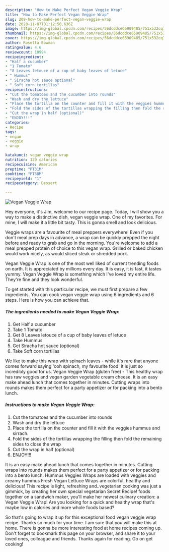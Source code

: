 ```yaml
---
description: "How to Make Perfect Vegan Veggie Wrap"
title: "How to Make Perfect Vegan Veggie Wrap"
slug: 209-how-to-make-perfect-vegan-veggie-wrap
date: 2020-11-07T01:12:50.636Z
image: https://img-global.cpcdn.com/recipes/56dcddce65909485/751x532cq70/vegan-veggie-wrap-recipe-main-photo.jpg
thumbnail: https://img-global.cpcdn.com/recipes/56dcddce65909485/751x532cq70/vegan-veggie-wrap-recipe-main-photo.jpg
cover: https://img-global.cpcdn.com/recipes/56dcddce65909485/751x532cq70/vegan-veggie-wrap-recipe-main-photo.jpg
author: Rosetta Bowman
ratingvalue: 4.6
reviewcount: 10994
recipeingredient:
- "Half a cucumber"
- "1 Tomato"
- "8 Leaves letouce of a cup of baby leaves of letuce"
- " Hummus"
- " Siracha hot sauce optional"
- " Soft corn tortillas"
recipeinstructions:
- "Cut the tomatoes and the cucumber into rounds"
- "Wash and dry the lettuce"
- "Place the tortilla on the counter and fill it with the veggies hummus and sirrach."
- "Fold the sides of the tortillas wrapping the filling then fold the remaining sides to close the wrap"
- "Cut the wrap in half (optional)"
- "ENJOY!!!"
categories:
- Recipe
tags:
- vegan
- veggie
- wrap

katakunci: vegan veggie wrap 
nutrition: 129 calories
recipecuisine: American
preptime: "PT31M"
cooktime: "PT38M"
recipeyield: "1"
recipecategory: Dessert

---
```



![Vegan Veggie Wrap](https://img-global.cpcdn.com/recipes/56dcddce65909485/751x532cq70/vegan-veggie-wrap-recipe-main-photo.jpg)

Hey everyone, it's Jim, welcome to our recipe page. Today, I will show you a way to make a distinctive dish, vegan veggie wrap. One of my favorites. For mine, I will make it a little bit tasty. This is gonna smell and look delicious.

Veggie wraps are a favourite of meal preppers everywhere! Even if you don&#39;t meal prep days in advance, a wrap can be quickly prepped the night before and ready to grab and go in the morning. You&#39;re welcome to add a meal prepped protein of choice to this vegan wrap. Grilled or baked chicken would work nicely, as would sliced steak or shredded pork.

Vegan Veggie Wrap is one of the most well liked of current trending foods on earth. It is appreciated by millions every day. It is easy, it is fast, it tastes yummy. Vegan Veggie Wrap is something which I've loved my entire life. They're fine and they look wonderful.


To get started with this particular recipe, we must first prepare a few ingredients. You can cook vegan veggie wrap using 6 ingredients and 6 steps. Here is how you can achieve that.

<!--inarticleads1-->

##### The ingredients needed to make Vegan Veggie Wrap:

1. Get Half a cucumber
1. Take 1 Tomato
1. Get 8 Leaves letouce of a cup of baby leaves of letuce
1. Take  Hummus
1. Get  Siracha hot sauce (optional)
1. Take  Soft corn tortillas


We like to make this wrap with spinach leaves - while it&#39;s rare that anyone comes forward saying &#39;ooh spinach, my favourite food&#39; it is just so incredibly good for us. Vegan Veggie Wrap (gluten free) - This healthy wrap has raw veggies and vegan garden vegetable cream cheese. It is an easy make ahead lunch that comes together in minutes. Cutting wraps into rounds makes them perfect for a party appetizer or for packing into a bento lunch. 

<!--inarticleads2-->

##### Instructions to make Vegan Veggie Wrap:

1. Cut the tomatoes and the cucumber into rounds
1. Wash and dry the lettuce
1. Place the tortilla on the counter and fill it with the veggies hummus and sirrach.
1. Fold the sides of the tortillas wrapping the filling then fold the remaining sides to close the wrap
1. Cut the wrap in half (optional)
1. ENJOY!!!


It is an easy make ahead lunch that comes together in minutes. Cutting wraps into rounds makes them perfect for a party appetizer or for packing into a bento lunch. Hummus Veggies Wraps are loaded with veggies and creamy hummus Fresh Vegan Lettuce Wraps are colorful, healthy and delicious! This recipe is light, refreshing and..vegetarian cooking was just a gimmick, by creating her own special vegetarian Secret Recipe! foods together on a sandwich maker, you&#39;ll make her newest culinary creation: a Vegan Veggie Wrap! Are you looking for a quick and healthy wrap that&#39;s maybe low in calories and more whole foods based? 

So that's going to wrap it up for this exceptional food vegan veggie wrap recipe. Thanks so much for your time. I am sure that you will make this at home. There is gonna be more interesting food at home recipes coming up. Don't forget to bookmark this page on your browser, and share it to your loved ones, colleague and friends. Thanks again for reading. Go on get cooking!
